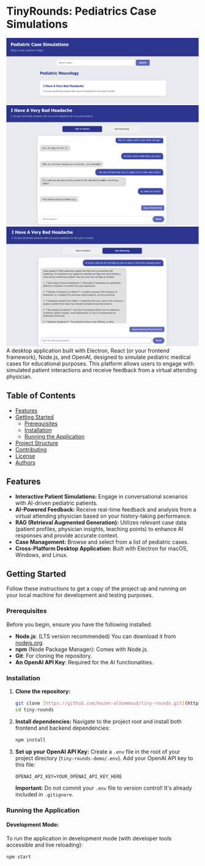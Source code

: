 # TinyRounds: Pediatrics Case Simulations

![TinyRounds Screenshot - Home Page](screenshots/home-page.png) ![TinyRounds Screenshot - Patient Scenario](screenshots/case-scenario.png) ![TinyRounds Screenshot - Attending Scenario](screenshots/attending-chat.png) 
A desktop application built with Electron, React (or your frontend framework), Node.js, and OpenAI, designed to simulate pediatric medical cases for educational purposes. This platform allows users to engage with simulated patient interactions and receive feedback from a virtual attending physician.

## Table of Contents

- [Features](#features)
- [Getting Started](#getting-started)
  - [Prerequisites](#prerequisites)
  - [Installation](#installation)
  - [Running the Application](#running-the-application)
- [Project Structure](#project-structure)
- [Contributing](#contributing)
- [License](#license)
- [Authors](#authors)

## Features

* **Interactive Patient Simulations:** Engage in conversational scenarios with AI-driven pediatric patients.
* **AI-Powered Feedback:** Receive real-time feedback and analysis from a virtual attending physician based on your history-taking performance.
* **RAG (Retrieval Augmented Generation):** Utilizes relevant case data (patient profiles, physician insights, teaching points) to enhance AI responses and provide accurate context.
* **Case Management:** Browse and select from a list of pediatric cases.
* **Cross-Platform Desktop Application:** Built with Electron for macOS, Windows, and Linux.

## Getting Started

Follow these instructions to get a copy of the project up and running on your local machine for development and testing purposes.

### Prerequisites

Before you begin, ensure you have the following installed:

* **Node.js**: (LTS version recommended) You can download it from [nodejs.org](https://nodejs.org/).
* **npm** (Node Package Manager): Comes with Node.js.
* **Git**: For cloning the repository.
* **An OpenAI API Key**: Required for the AI functionalities.

### Installation

1.  **Clone the repository:**
    ```bash
    git clone [https://github.com/mazen-alhammoud/tiny-rounds.git](https://github.com/mazen-alhammoud/tiny-rounds.git)
    cd tiny-rounds
    ```

2.  **Install dependencies:**
    Navigate to the project root and install both frontend and backend dependencies:
    ```bash
    npm install
    ```

3.  **Set up your OpenAI API Key:**
    Create a `.env` file in the root of your project directory (`tiny-rounds-demo/.env`).
    Add your OpenAI API key to this file:
    ```
    OPENAI_API_KEY=YOUR_OPENAI_API_KEY_HERE
    ```
    **Important:** Do not commit your `.env` file to version control! It's already included in `.gitignore`.

### Running the Application

#### Development Mode:

To run the application in development mode (with developer tools accessible and live reloading):

```bash
npm start
